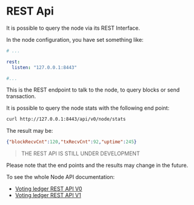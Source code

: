 # REST Api

It is possible to query the node via its REST Interface.

In the node configuration, you have set something like:

```yaml
# ...

rest:
  listen: "127.0.0.1:8443"

#...
```

This is the REST endpoint to talk to the node, to query blocks or send transaction.

It is possible to query the node stats with the following end point:

```sh
curl http://127.0.0.1:8443/api/v0/node/stats
```

The result may be:

```json
{"blockRecvCnt":120,"txRecvCnt":92,"uptime":245}
```

> THE REST API IS STILL UNDER DEVELOPMENT

Please note that the end points and the results may change in the future.

To see the whole Node API documentation:

* [Voting ledger REST API V0](../../api/vote-ledger-v0.md)
* [Voting ledger REST API V1](../../api/vote-ledger-v1.md)
